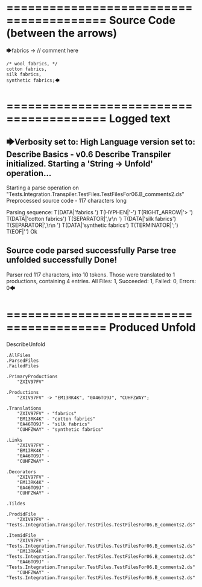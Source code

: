 ========================================
Source Code (between the arrows)
========================================

🡆fabrics -> // comment here

    /* wool fabrics, */
    cotton fabrics,
    silk fabrics,
    synthetic fabrics;🡄

========================================
Logged text
========================================

🡆Verbosity set to: High
Language version set to: Describe Basics - v0.6
Describe Transpiler initialized.
Starting a 'String -> Unfold' operation...
------------------------
Starting a parse operation on "Tests.Integration.Transpiler.TestFiles.TestFilesFor06.B_comments2.ds"
Preprocessed source code - 117 characters long

Parsing sequence: T(DATA|'fabrics ') T(HYPHEN|'-') T(RIGHT_ARROW|'> ') T(DATA|'cotton fabrics') T(SEPARATOR|',\r\n    ') T(DATA|'silk fabrics') T(SEPARATOR|',\r\n    ') T(DATA|'synthetic fabrics') T(TERMINATOR|';') T(EOF|'<EOF>') Ok

Source code parsed successfully
Parse tree unfolded successfully
Done!
------------------------
Parser red 117 characters, into 10 tokens.
Those were translated to 1 productions, containing 4 entries.
All Files: 1, Succeeded: 1, Failed: 0, Errors: 0🡄

========================================
Produced Unfold
========================================

DescribeUnfold

    .AllFiles
    .ParsedFiles
    .FailedFiles

    .PrimaryProductions
        "ZXIV97FV" 

    .Productions
        "ZXIV97FV" -> "EM13RK4K", "0A46TO9J", "CUHFZWAY";

    .Translations
        "ZXIV97FV" - "fabrics"
        "EM13RK4K" - "cotton fabrics"
        "0A46TO9J" - "silk fabrics"
        "CUHFZWAY" - "synthetic fabrics"

    .Links
        "ZXIV97FV" - 
        "EM13RK4K" - 
        "0A46TO9J" - 
        "CUHFZWAY" - 

    .Decorators
        "ZXIV97FV" - 
        "EM13RK4K" - 
        "0A46TO9J" - 
        "CUHFZWAY" - 

    .Tildes

    .ProdidFile
        "ZXIV97FV" - "Tests.Integration.Transpiler.TestFiles.TestFilesFor06.B_comments2.ds"

    .ItemidFile
        "ZXIV97FV" - "Tests.Integration.Transpiler.TestFiles.TestFilesFor06.B_comments2.ds"
        "EM13RK4K" - "Tests.Integration.Transpiler.TestFiles.TestFilesFor06.B_comments2.ds"
        "0A46TO9J" - "Tests.Integration.Transpiler.TestFiles.TestFilesFor06.B_comments2.ds"
        "CUHFZWAY" - "Tests.Integration.Transpiler.TestFiles.TestFilesFor06.B_comments2.ds"

